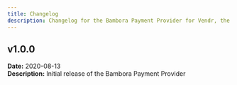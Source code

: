 ```yaml
---
title: Changelog
description: Changelog for the Bambora Payment Provider for Vendr, the eCommerce solution for Umbraco v8+
---
```


## v1.0.0  
**Date:** 2020-08-13  
**Description:** Initial release of the Bambora Payment Provider 